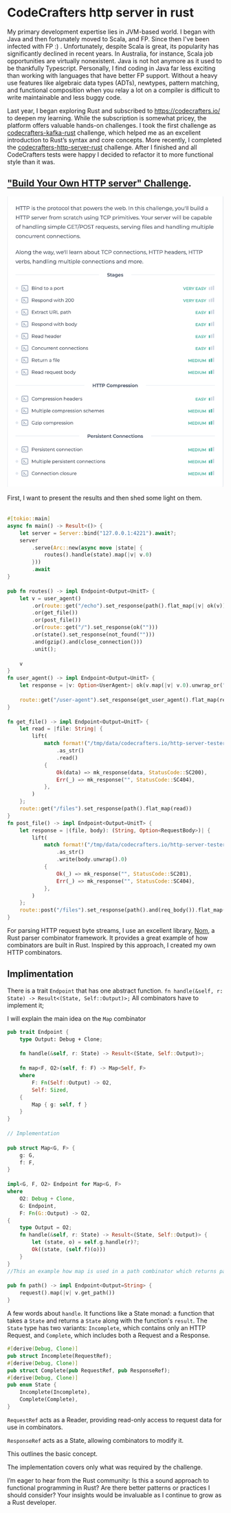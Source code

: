
# CodeCrafters http server in rust

My primary development expertise lies in JVM-based world. I began with Java and then fortunately
moved to Scala, and FP. Since then I've been infected with FP :) . Unfortunately, despite Scala is great, its popularity has
significantly declined in recent years. In Australia, for instance, Scala job opportunities are virtually nonexistent.
Java is not hot anymore as it used to be thankfully Typescript. Personally, I find coding in Java far less exciting than working 
with languages that have better FP support. Without a heavy use features like algebraic data types (ADTs), newtypes, pattern matching, and functional 
composition when you relay a lot on a compiler is difficult to write maintainable and less buggy code.

Last year, I began exploring Rust and subscribed to https://codecrafters.io/ to deepen my learning. While the subscription is
somewhat pricey, the platform offers valuable hands-on challenges. I took the first challenge as [codecrafters-kafka-rust](https://github.com/minosiants/codecrafters-kafka-rust)
challenge, which helped me as an excellent introduction to Rust’s syntax and core concepts. More recently, I completed the
[codecrafters-http-server-rust](https://github.com/minosiants/codecrafters-http-server-rust) challenge.
After I finished and all CodeCrafters tests were happy I decided to refactor it to more functional style than it was.

## ["Build Your Own HTTP server" Challenge](https://app.codecrafters.io/courses/http-server/overview).


![http-server-tasks.png](media%2Fhttp-server-tasks.png)

First, I want to present the results and then shed some light on them.

```rust

#[tokio::main]
async fn main() -> Result<()> {
    let server = Server::bind("127.0.0.1:4221").await?;
    server
        .serve(Arc::new(async move |state| {
            routes().handle(state).map(|v| v.0)
        }))
        .await
}

pub fn routes() -> impl Endpoint<Output=UnitT> {
    let v = user_agent()
        .or(route::get("/echo").set_response(path().flat_map(|v| ok(v))))
        .or(get_file())
        .or(post_file())
        .or(route::get("/").set_response(ok("")))
        .or(state().set_response(not_found("")))
        .and(gzip().and(close_connection()))
        .unit();

    v
}
fn user_agent() -> impl Endpoint<Output=UnitT> {
    let response = |v: Option<UserAgent>| ok(v.map(|v| v.0).unwrap_or("".to_string()));

    route::get("/user-agent").set_response(get_user_agent().flat_map(response))
}

fn get_file() -> impl Endpoint<Output=UnitT> {
    let read = |file: String| {
        lift(
            match format!("/tmp/data/codecrafters.io/http-server-tester/{}", file)
                .as_str()
                .read()
            {
                Ok(data) => mk_response(data, StatusCode::SC200),
                Err(_) => mk_response("", StatusCode::SC404),
            },
        )
    };
    route::get("/files").set_response(path().flat_map(read))
}
fn post_file() -> impl Endpoint<Output=UnitT> {
    let response = |(file, body): (String, Option<RequestBody>)| {
        lift(
            match format!("/tmp/data/codecrafters.io/http-server-tester/{}", file)
                .as_str()
                .write(body.unwrap().0)
            {
                Ok(_) => mk_response("", StatusCode::SC201),
                Err(_) => mk_response("", StatusCode::SC404),
            },
        )
    };
    route::post("/files").set_response(path().and(req_body()).flat_map(response))
}
```

For parsing HTTP request byte streams, I use an excellent library, [Nom](https://github.com/rust-bakery/nom), a Rust
parser combinator framework.
It provides a great example of how combinators are built in Rust. Inspired by this approach, I created my own HTTP
combinators.

## Implimentation

There is a trait `Endpoint` that has one abstract function.
`fn handle(&self, r: State) -> Result<(State, Self::Output)>;`
All combinators have to implement it;

I will explain the main idea on the `Map` combinator

```rust
pub trait Endpoint {
    type Output: Debug + Clone;

    fn handle(&self, r: State) -> Result<(State, Self::Output)>;

    fn map<F, O2>(self, f: F) -> Map<Self, F>
    where
        F: Fn(Self::Output) -> O2,
        Self: Sized,
    {
        Map { g: self, f }
    }
}

// Implementation 

pub struct Map<G, F> {
    g: G,
    f: F,
}

impl<G, F, O2> Endpoint for Map<G, F>
where
    O2: Debug + Clone,
    G: Endpoint,
    F: Fn(G::Output) -> O2,
{
    type Output = O2;
    fn handle(&self, r: State) -> Result<(State, Self::Output)> {
        let (state, o) = self.g.handle(r)?;
        Ok((state, (self.f)(o)))
    }
}
//This an example how map is used in a path combinator which returns path of the request 

pub fn path() -> impl Endpoint<Output=String> {
    request().map(|v| v.get_path())
}
```

A few words about `handle`.
It functions like a State monad: a function that takes a `State` and returns a `State` along with the function's `result`.
The `State` type has two variants: `Incomplete`, which contains only an HTTP Request, and `Complete`, which includes both a
Request and a Response.



```rust
#[derive(Debug, Clone)]
pub struct Incomplete(RequestRef);
#[derive(Debug, Clone)]
pub struct Complete(pub RequestRef, pub ResponseRef);
#[derive(Debug, Clone)]
pub enum State {
    Incomplete(Incomplete),
    Complete(Complete),
}
```


`RequestRef` acts as a Reader, providing read-only access to request data for use in combinators.

`ResponseRef` acts as a State, allowing combinators to modify it.

This outlines the basic concept.

The implementation covers only what was required by the challenge.

I’m eager to hear from the Rust community: Is this a sound approach to functional programming in Rust? Are there better
patterns or practices I should consider? Your insights would be invaluable as I continue to grow as a Rust developer.






